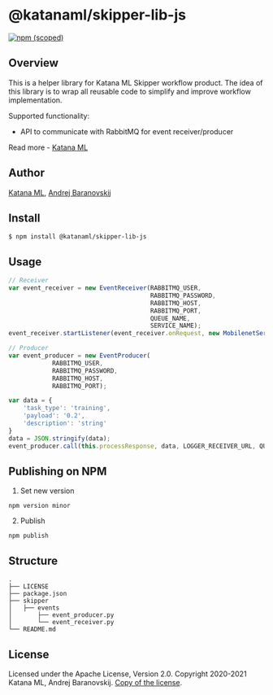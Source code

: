 # @katanaml/skipper-lib-js

[![npm (scoped)](https://img.shields.io/npm/v/@katanaml/skipper-lib-js.svg)](https://www.npmjs.com/package/@katanaml/skipper-lib-js)

## Overview

This is a helper library for Katana ML Skipper workflow product. The idea of this library is to wrap all reusable code to simplify and improve workflow implementation.

Supported functionality:

- API to communicate with RabbitMQ for event receiver/producer

Read more - [Katana ML](https://github.com/katanaml/katana-skipper)

## Author

[Katana ML](https://katanaml.io), [Andrej Baranovskij](https://github.com/abaranovskis-redsamurai)

## Install

```
$ npm install @katanaml/skipper-lib-js
```

## Usage

```js
// Receiver
var event_receiver = new EventReceiver(RABBITMQ_USER, 
                                       RABBITMQ_PASSWORD, 
                                       RABBITMQ_HOST, 
                                       RABBITMQ_PORT, 
                                       QUEUE_NAME,
                                       SERVICE_NAME);
event_receiver.startListener(event_receiver.onRequest, new MobilenetService(), LOGGER_RECEIVER_URL);

// Producer
var event_producer = new EventProducer(
            RABBITMQ_USER,
            RABBITMQ_PASSWORD,
            RABBITMQ_HOST,
            RABBITMQ_PORT);

var data = {
    'task_type': 'training',
    'payload': '0.2',
    'description': 'string'
}
data = JSON.stringify(data);
event_producer.call(this.processResponse, data, LOGGER_RECEIVER_URL, QUEUE_NAME_DATA, SERVICE_NAME);
```

## Publishing on NPM

1. Set new version

```
npm version minor
```

2. Publish

```
npm publish
```

## Structure

```
.
├── LICENSE
├── package.json
├── skipper
│   ├── events
│       ├── event_producer.py
│       └── event_receiver.py
└── README.md
```

## License

Licensed under the Apache License, Version 2.0. Copyright 2020-2021 Katana ML, Andrej Baranovskij. [Copy of the license](https://github.com/katanaml/katana-skipper/blob/master/LICENSE).
